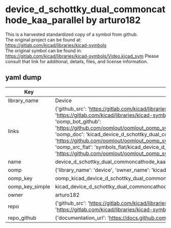# device_d_schottky_dual_commoncathode_kaa_parallel by arturo182  
This is a harvested standardized copy of a symbol from github.  
The original project can be found at:  
https://gitlab.com/kicad/libraries/kicad-symbols  
The original symbol can be found in:
https://gitlab.com/kicad/libraries/kicad-symbols/Video.kicad_sym
Please consult that link for additional, details, files, and license information.  
## yaml dump  
| Key | Value |  
| --- | --- |  
| library_name | Device |  
| links | {'github_src': 'https://gitlab.com/kicad/libraries/kicad-symbols/Video.kicad_sym', 'github_src_repo': 'https://gitlab.com/kicad/libraries/kicad-symbols', 'oomp_bot': 'kicad_device_d_schottky_dual_commoncathode_kaa_parallel/working', 'oomp_bot_github': 'https://github.com/oomlout/oomlout_oomp_symbol_bot/tree/main/kicad_device_d_schottky_dual_commoncathode_kaa_parallel/working', 'oomp_doc': 'kicad_device_d_schottky_dual_commoncathode_kaa_parallel/working', 'oomp_doc_github': 'https://github.com/oomlout/oomlout_oomp_symbol_doc/tree/main/kicad_device_d_schottky_dual_commoncathode_kaa_parallel/working', 'oomp_src_flat': 'symbols_flat/kicad_device_d_schottky_dual_commoncathode_kaa_parallel/working', 'oomp_src_flat_github': 'https://github.com/oomlout/oomlout_oomp_symbol_src/tree/main/kicad_device_d_schottky_dual_commoncathode_kaa_parallel/working'} |  
| name | device_d_schottky_dual_commoncathode_kaa_parallel |  
| oomp | {'library_name': 'device', 'owner_name': 'kicad', 'symbol_name': 'device_d_schottky_dual_commoncathode_kaa_parallel'} |  
| oomp_key | oomp_kicad_device_d_schottky_dual_commoncathode_kaa_parallel |  
| oomp_key_simple | kicad_device_d_schottky_dual_commoncathode_kaa_parallel |  
| owner | arturo182 |  
| repo | {'github_src': 'https://gitlab.com/kicad/libraries/kicad-symbols/Video.kicad_sym', 'name': 'libraries/kicad-symbols', 'owner': 'kicad', 'url': 'https://gitlab.com/kicad/libraries/kicad-symbols'} |  
| repo_github | {'documentation_url': 'https://docs.github.com/rest/repos/repos#get-a-repository', 'message': 'Not Found'} |  

